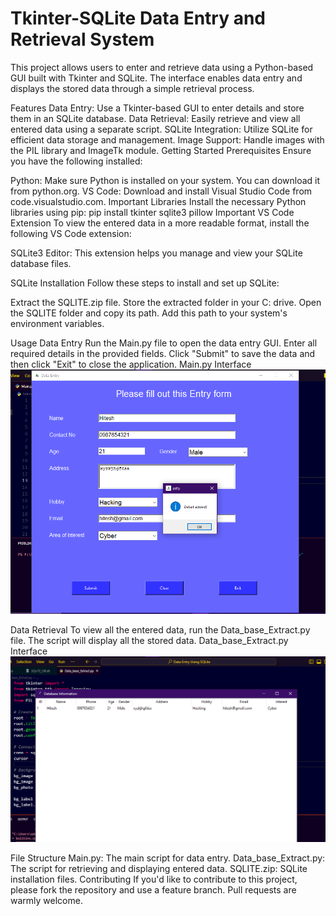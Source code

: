 <h1>Tkinter-SQLite Data Entry and Retrieval System</h1>
This project allows users to enter and retrieve data using a Python-based GUI built with Tkinter and SQLite. The interface enables data entry and displays the stored data through a simple retrieval process.

Features
Data Entry: Use a Tkinter-based GUI to enter details and store them in an SQLite database.
Data Retrieval: Easily retrieve and view all entered data using a separate script.
SQLite Integration: Utilize SQLite for efficient data storage and management.
Image Support: Handle images with the PIL library and ImageTk module.
Getting Started
Prerequisites
Ensure you have the following installed:

Python: Make sure Python is installed on your system. You can download it from python.org.
VS Code: Download and install Visual Studio Code from code.visualstudio.com.
Important Libraries
Install the necessary Python libraries using pip:
pip install tkinter sqlite3 pillow
Important VS Code Extension
To view the entered data in a more readable format, install the following VS Code extension:

SQLite3 Editor: This extension helps you manage and view your SQLite database files.

SQLite Installation
Follow these steps to install and set up SQLite:

Extract the SQLITE.zip file.
Store the extracted folder in your C: drive.
Open the SQLITE folder and copy its path.
Add this path to your system's environment variables.

Usage
Data Entry
Run the Main.py file to open the data entry GUI.
Enter all required details in the provided fields.
Click "Submit" to save the data and then click "Exit" to close the application.
Main.py Interface
![Main Interface](IMAGE\Main.png)

Data Retrieval
To view all the entered data, run the Data_base_Extract.py file.
The script will display all the stored data.
Data_base_Extract.py Interface
![Data Retrieval Interface](IMAGE\DataR.png)

File Structure
Main.py: The main script for data entry.
Data_base_Extract.py: The script for retrieving and displaying entered data.
SQLITE.zip: SQLite installation files.
Contributing
If you'd like to contribute to this project, please fork the repository and use a feature branch. Pull requests are warmly welcome.

